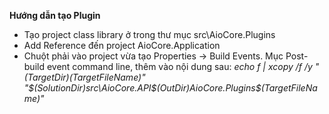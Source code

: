 **Hướng dẫn tạo Plugin**
- Tạo project class library ở trong thư mục src\AioCore.Plugins
- Add Reference đến project AioCore.Application
- Chuột phải vào project vừa tạo Properties -> Build Events. 
Mục Post-build event command line, thêm vào nội dung sau:
*echo f | xcopy /f /y "$(TargetDir)$(TargetFileName)" "$(SolutionDir)src\AioCore.API\$(OutDir)AioCore.Plugins\$(TargetFileName)"*
